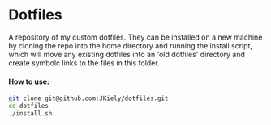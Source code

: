 <h1> Dotfiles </h1>

A repository of my custom dotfiles. They can be installed on a new machine by cloning the repo into the home directory and running the install script, which will move any existing dotfiles into an 'old dotfiles' directory and create symbolc links to the files in this folder.


<h4> How to use: </h4>

```bash
git clone git@github.com:JKiely/dotfiles.git
cd dotfiles
./install.sh
```